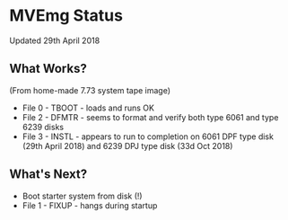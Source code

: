 # MVEmg Status

Updated 29th April 2018

## What Works?

(From home-made 7.73 system tape image)

* File 0 - TBOOT - loads and runs OK
* File 2 - DFMTR - seems to format and verify both type 6061 and type 6239 disks
* File 3 - INSTL - appears to run to completion on 6061 DPF type disk (29th April 2018) and 6239 DPJ type disk (33d Oct 2018)

## What's Next?

* Boot starter system from disk (!)
* File 1 - FIXUP - hangs during startup
